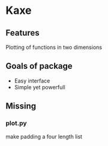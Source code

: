 # Kaxe

## Features

Plotting of functions in two dimensions


## Goals of package

- Easy interface
- Simple yet powerfull



## Missing

### plot.py

make padding a four length list


